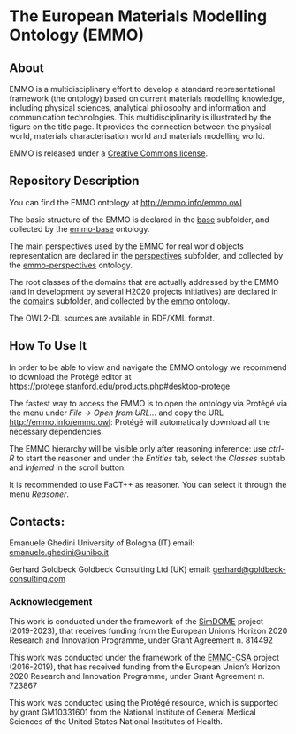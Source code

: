 # The European Materials Modelling Ontology (EMMO)

## About
EMMO is a multidisciplinary effort to develop a standard representational framework (the ontology) based on current materials modelling knowledge, including physical sciences, analytical philosophy and information and communication technologies. This multidisciplinarity is illustrated by the figure on the title page. It provides the connection between the physical world, materials characterisation world and materials modelling world.

EMMO is released under a [Creative Commons license](LICENSE.md).

## Repository Description
You can find the EMMO ontology at http://emmo.info/emmo.owl

The basic structure of the EMMO is declared in the [base](base) subfolder, and collected by the [emmo-base](emmo-base.owl) ontology.

The main perspectives used by the EMMO for real world objects representation are declared in the [perspectives](perspectives) subfolder, and collected by the [emmo-perspectives](emmo-perspectives.owl) ontology.

The root classes of the domains that are actually addressed by the EMMO (and in development by several H2020 projects initiatives) are declared in the [domains](domains) subfolder, and collected by the [emmo](emmo.owl) ontology.

The OWL2-DL sources are available in RDF/XML format.

## How To Use It
In order to be able to view and navigate the EMMO ontology we recommend to download the Protégé editor at https://protege.stanford.edu/products.php#desktop-protege

The fastest way to access the EMMO is to open the ontology via Protégé via the menu under *File -> Open from URL...* and copy the URL http://emmo.info/emmo.owl: Protégé will automatically download all the necessary dependencies.

The EMMO hierarchy will be visible only after reasoning inference: use *ctrl-R* to start the reasoner and under the *Entities* tab, select the *Classes* subtab and *Inferred* in the scroll button.

It is recommended to use FaCT++ as reasoner. You can select it through the menu *Reasoner*.

## Contacts:
Emanuele Ghedini
University of Bologna (IT)
email: emanuele.ghedini@unibo.it

Gerhard Goldbeck
Goldbeck Consulting Ltd (UK)
email: gerhard@goldbeck-consulting.com

### Acknowledgement
This work is conducted under the framework of the [SimDOME](https://simdome.eu) project (2019-2023), that receives funding from the European Union’s Horizon 2020 Research and Innovation Programme, under Grant Agreement n. 814492

This work was conducted under the framework of the [EMMC-CSA](https://emmc.info) project (2016-2019), that has received funding from the European Union’s Horizon 2020 Research and Innovation Programme, under Grant Agreement n. 723867

This work was conducted using the Protégé resource, which is supported by grant GM10331601 from the National Institute of General Medical Sciences of the United States National Institutes of Health.

